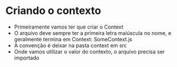 # Criando o contexto
- Primeiramente vamos ter que criar o Context
- O arquivo deve sempre ter a primeira letra maiúscula no nome, e geralmente termina em Context: SomeContext.js
- A convenção é deixar na pasta context em src
- Onde vamos utilizar o valor do contexto, o arquivo precisa ser importado